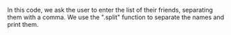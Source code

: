 In this code, we ask the user to enter the list of their friends, separating them with a comma.
We use the ".split" function to separate the names and print them.
